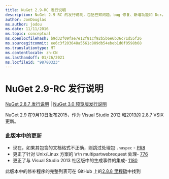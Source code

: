 ```yaml
---
title: NuGet 2.9-RC 发行说明
description: NuGet 2.9 RC 的发行说明，包括已知问题、bug 修复、新增功能和 Dcr。
author: JonDouglas
ms.author: jodou
ms.date: 11/11/2016
ms.topic: conceptual
ms.openlocfilehash: b9d32f09fae7e12f81cf92b5b6e6b36c71d55f26
ms.sourcegitcommit: ee6c3f203648a5561c809db54ebeb1d0f0598b68
ms.translationtype: MT
ms.contentlocale: zh-CN
ms.lasthandoff: 01/26/2021
ms.locfileid: "98780323"
---
```

# <a name="nuget-29-rc-release-notes"></a>NuGet 2.9-RC 发行说明

[NuGet 2.8.7 发行说明](../release-notes/nuget-2.8.7.md)  | [NuGet 3.0 预览版发行说明](../release-notes/nuget-3.0-preview.md)

NuGet 2.9 在9月10日发布2015，作为 Visual Studio 2012 和2013的 2.8.7 VSIX 更新。

### <a name="updates-in-this-release"></a>此版本中的更新

* 现在，如果其包含的文档格式不正确，则跳过处理包 `.nuspec` - [PR8](https://github.com/NuGet/NuGet2/pull/8)
* 更正了针对 Unix/Linux 方案的 \r\n multipartwebrequest 处理- [776](https://github.com/NuGet/Home/issues/776)
* 更正了与 Visual Studio 2013 社区版中的生成事件的集成- [1180](https://github.com/NuGet/Home/issues/1180)


此版本中的修补程序的完整列表可在 GitHub 上的[2.8.8 里程碑](https://github.com/NuGet/Home/issues?q=milestone%3A2.8.8+is%3Aclosed)中找到
